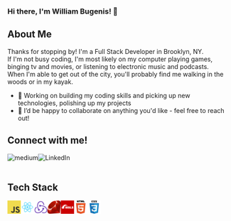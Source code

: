 ### Hi there, I'm William Bugenis! 👋

## About Me
Thanks for stopping by! I'm a Full Stack Developer in Brooklyn, NY. <br />
If I'm not busy coding, I'm most likely on my computer playing games, binging tv and movies, or listening to electronic music and podcasts. <br />
When I'm able to get out of the city, you'll probably find me walking in the woods or in my kayak. <br />

- 🌱 Working on building my coding skills and picking up new technologies, polishing up my projects
- 👯 I’d be happy to collaborate on anything you'd like - feel free to reach out!

## Connect with me!
[<img align="left" alt="medium" src="https://img.shields.io/badge/medium-%2312100E.svg?&style=for-the-badge&logo=medium&logoColor=white" />][blog]
[<img align="left" alt="LinkedIn" src="https://img.shields.io/badge/linkedin-%230077B5.svg?&style=for-the-badge&logo=linkedin&logoColor=white" />][linkedin]
<br />
<br />

## Tech Stack
[<img align="left" alt="JavaScript" width="30px" src="https://raw.githubusercontent.com/github/explore/80688e429a7d4ef2fca1e82350fe8e3517d3494d/topics/javascript/javascript.png">][github]
[<img align="left" alt="React" width="30px" src="https://raw.githubusercontent.com/github/explore/80688e429a7d4ef2fca1e82350fe8e3517d3494d/topics/react/react.png">][github]
[<img align="left" alt="Redux" width="30px" src="https://raw.githubusercontent.com/github/explore/80688e429a7d4ef2fca1e82350fe8e3517d3494d/topics/redux/redux.png">][github]
[<img align="left" alt="Ruby" width="30px" 
src="https://raw.githubusercontent.com/github/explore/80688e429a7d4ef2fca1e82350fe8e3517d3494d/topics/ruby/ruby.png" >][github]
[<img align="left" alt="Rails" width="30px" src="https://raw.githubusercontent.com/github/explore/80688e429a7d4ef2fca1e82350fe8e3517d3494d/topics/rails/rails.png">][github]
[<img align="left" alt="HTML" width="30px" 
src="https://raw.githubusercontent.com/github/explore/80688e429a7d4ef2fca1e82350fe8e3517d3494d/topics/html/html.png" >][github]
[<img align="left" alt="CSS" width="30px" 
src="https://raw.githubusercontent.com/github/explore/80688e429a7d4ef2fca1e82350fe8e3517d3494d/topics/css/css.png">][github]
                                    
[blog]:https://wbugenis.medium.com/
[linkedin]:https://www.linkedin.com/in/william-bugenis/
[github]:https://github.com/wbugenis

